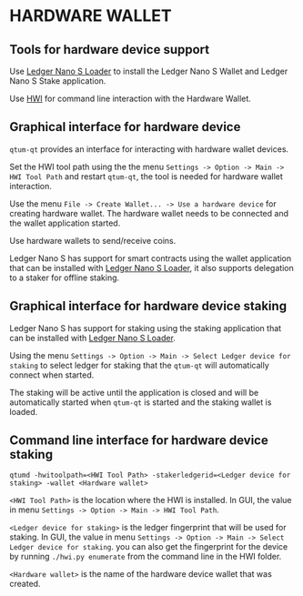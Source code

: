 HARDWARE WALLET
====================

## Tools for hardware device support

Use [Ledger Nano S Loader](https://github.com/boxaltcoin/qtum-ledger-loader/releases) to install the Ledger Nano S Wallet and Ledger Nano S Stake application.

Use [HWI](https://github.com/boxaltcoin/HWI) for command line interaction with the Hardware Wallet.

## Graphical interface for hardware device

`qtum-qt` provides an interface for interacting with hardware wallet devices.

Set the HWI tool path using the the menu `Settings -> Option -> Main -> HWI Tool Path` and restart `qtum-qt`, the tool is needed for hardware wallet interaction.

Use the menu `File -> Create Wallet... -> Use a hardware device` for creating hardware wallet. The hardware wallet needs to be connected and the wallet application started.

Use hardware wallets to send/receive coins.

Ledger Nano S has support for smart contracts using the wallet application that can be installed with [Ledger Nano S Loader](https://github.com/boxaltcoin/qtum-ledger-loader/releases), it also supports delegation to a staker for offline staking.

## Graphical interface for hardware device staking

Ledger Nano S has support for staking using the staking application that can be installed with [Ledger Nano S Loader](https://github.com/boxaltcoin/qtum-ledger-loader/releases).

Using the menu `Settings -> Option -> Main -> Select Ledger device for staking` to select ledger for staking that the `qtum-qt` will automatically connect when started.

The staking will be active until the application is closed and will be automatically started when `qtum-qt` is started and the staking wallet is loaded.

## Command line interface for hardware device staking

`qtumd -hwitoolpath=<HWI Tool Path> -stakerledgerid=<Ledger device for staking> -wallet <Hardware wallet>`

`<HWI Tool Path>` is the location where the HWI is installed. In GUI, the value in menu `Settings -> Option -> Main -> HWI Tool Path`.

`<Ledger device for staking>` is the ledger fingerprint that will be used for staking. In GUI, the value in menu `Settings -> Option -> Main -> Select Ledger device for staking`. you can also get the fingerprint for the device by running `./hwi.py enumerate` from the command line in the HWI folder.

`<Hardware wallet>` is the name of the hardware device wallet that was created.

